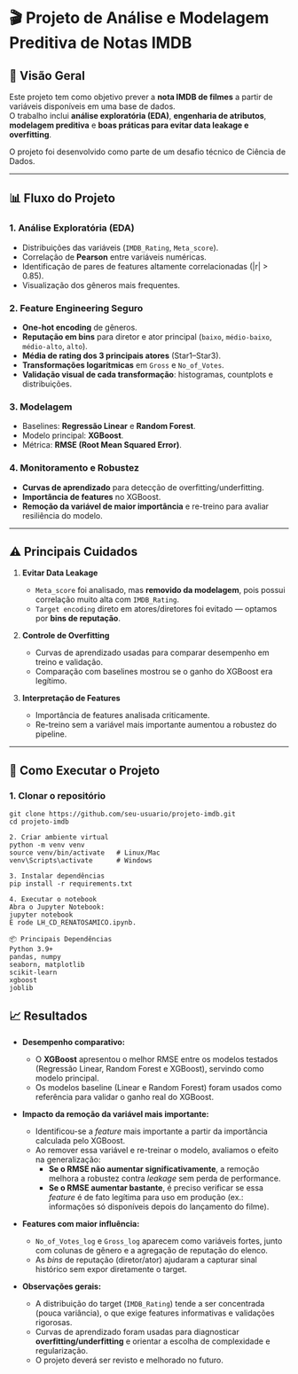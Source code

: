 # 🎬 Projeto de Análise e Modelagem Preditiva de Notas IMDB

## 📌 Visão Geral
Este projeto tem como objetivo prever a **nota IMDB de filmes** a partir de variáveis disponíveis em uma base de dados.  
O trabalho inclui **análise exploratória (EDA)**, **engenharia de atributos**, **modelagem preditiva** e **boas práticas para evitar data leakage e overfitting**.  

O projeto foi desenvolvido como parte de um desafio técnico de Ciência de Dados.  

---

## 📊 Fluxo do Projeto

### 1. **Análise Exploratória (EDA)**
- Distribuições das variáveis (`IMDB_Rating`, `Meta_score`).  
- Correlação de **Pearson** entre variáveis numéricas.  
- Identificação de pares de features altamente correlacionadas (|r| > 0.85).  
- Visualização dos gêneros mais frequentes.  

### 2. **Feature Engineering Seguro**
- **One-hot encoding** de gêneros.  
- **Reputação em bins** para diretor e ator principal (`baixo`, `médio-baixo`, `médio-alto`, `alto`).  
- **Média de rating dos 3 principais atores** (Star1–Star3).  
- **Transformações logarítmicas** em `Gross` e `No_of_Votes`.  
- **Validação visual de cada transformação**: histogramas, countplots e distribuições.  

### 3. **Modelagem**
- Baselines: **Regressão Linear** e **Random Forest**.  
- Modelo principal: **XGBoost**.  
- Métrica: **RMSE (Root Mean Squared Error)**.  

### 4. **Monitoramento e Robustez**
- **Curvas de aprendizado** para detecção de overfitting/underfitting.  
- **Importância de features** no XGBoost.  
- **Remoção da variável de maior importância** e re-treino para avaliar resiliência do modelo.  

---

## ⚠️ Principais Cuidados

1. **Evitar Data Leakage**  
   - `Meta_score` foi analisado, mas **removido da modelagem**, pois possui correlação muito alta com `IMDB_Rating`.  
   - `Target encoding` direto em atores/diretores foi evitado — optamos por **bins de reputação**.  

2. **Controle de Overfitting**  
   - Curvas de aprendizado usadas para comparar desempenho em treino e validação.  
   - Comparação com baselines mostrou se o ganho do XGBoost era legítimo.  

3. **Interpretação de Features**  
   - Importância de features analisada criticamente.  
   - Re-treino sem a variável mais importante aumentou a robustez do pipeline.  

---

## 🚀 Como Executar o Projeto

### 1. Clonar o repositório
```
git clone https://github.com/seu-usuario/projeto-imdb.git
cd projeto-imdb

2. Criar ambiente virtual
python -m venv venv
source venv/bin/activate   # Linux/Mac
venv\Scripts\activate      # Windows

3. Instalar dependências
pip install -r requirements.txt

4. Executar o notebook
Abra o Jupyter Notebook:
jupyter notebook
E rode LH_CD_RENATOSAMICO.ipynb.

📦 Principais Dependências
Python 3.9+
pandas, numpy
seaborn, matplotlib
scikit-learn
xgboost
joblib
```

## 📈 Resultados

- **Desempenho comparativo:**  
  - O **XGBoost** apresentou o melhor RMSE entre os modelos testados (Regressão Linear, Random Forest e XGBoost), servindo como modelo principal.  
  - Os modelos baseline (Linear e Random Forest) foram usados como referência para validar o ganho real do XGBoost.

- **Impacto da remoção da variável mais importante:**  
  - Identificou-se a *feature* mais importante a partir da importância calculada pelo XGBoost.  
  - Ao remover essa variável e re-treinar o modelo, avaliamos o efeito na generalização:  
    - **Se o RMSE não aumentar significativamente**, a remoção melhora a robustez contra *leakage* sem perda de performance.  
    - **Se o RMSE aumentar bastante**, é preciso verificar se essa *feature* é de fato legítima para uso em produção (ex.: informações só disponíveis depois do lançamento do filme).

- **Features com maior influência:**  
  - `No_of_Votes_log` e `Gross_log` aparecem como variáveis fortes, junto com colunas de gênero e a agregação de reputação do elenco.  
  - As *bins* de reputação (diretor/ator) ajudaram a capturar sinal histórico sem expor diretamente o target.

- **Observações gerais:**  
  - A distribuição do target (`IMDB_Rating`) tende a ser concentrada (pouca variância), o que exige features informativas e validações rigorosas.  
  - Curvas de aprendizado foram usadas para diagnosticar **overfitting/underfitting** e orientar a escolha de complexidade e regularização.
  - O projeto deverá ser revisto e melhorado no futuro.


